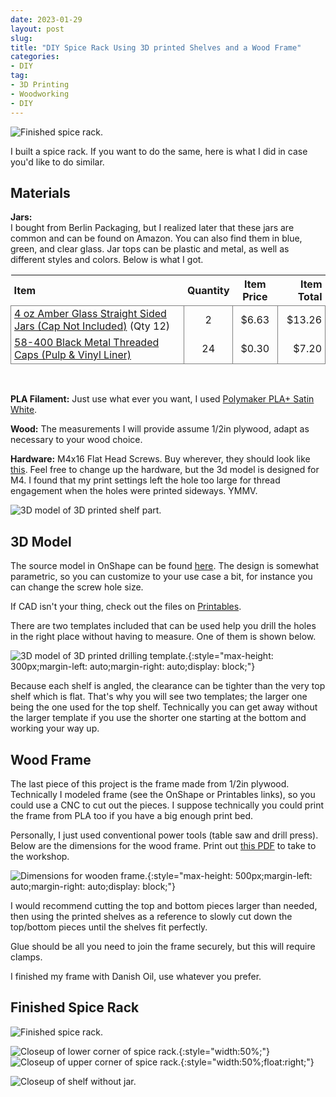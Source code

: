 ```yaml
---
date: 2023-01-29
layout: post
slug: 
title: "DIY Spice Rack Using 3D printed Shelves and a Wood Frame"
categories:
- DIY
tag:
- 3D Printing
- Woodworking
- DIY
---
```

<style>
	table {
		border-collapse: collapse;
	}
	tbody {
		border: solid grey 1px;
	}
	th,td {
		padding-left: 5px;
		padding-right: 5px;
	}
	td {
		border-left: solid grey 1px;
		border-right: solid grey 1px;
	}
</style>

![Finished spice rack.](/blog/assets/img/posts/2023-01-29_1.jpg)

I built a spice rack. If you want to do the same, here is what I did in case you'd like to do similar.

## Materials

**Jars:**<br>
I bought from Berlin Packaging, but I realized later that these jars are common and can be found on Amazon. You can also find them in blue, green, and clear glass. Jar tops can be plastic and metal, as well as different styles and colors. Below is what I got.

Item|Quantity|Item Price|Item Total
:---|:---:|:---:|---:
[4 oz Amber Glass Straight Sided Jars (Cap Not Included)](https://www.berlinpackaging.com/5001b55-b-4-oz-amber-glass-straight-sided-squat-jars-cap-not-included/) (Qty 12)|2|$6.63|$13.26
[58-400 Black Metal Threaded Caps (Pulp & Vinyl Liner)](https://www.berlinpackaging.com/x58-400b-58-400-black-metal-threaded-caps-pulp-vinyl-liner/)|24|$0.30|$7.20

<br>

**PLA Filament:** Just use what ever you want, I used [Polymaker PLA+ Satin White](https://www.amazon.com/gp/product/B097SVJ2SX/).

**Wood:** The measurements I will provide assume 1/2in plywood, adapt as necessary to your wood choice.

**Hardware:** M4x16 Flat Head Screws. Buy wherever, they should look like [this](https://www.amazon.com/dp/B08P5LTXN1/). Feel free to change up the hardware, but the 3d model is designed for M4. I found that my print settings left the hole too large for thread engagement when the holes were printed sideways. YMMV.

![3D model of 3D printed shelf part.](/blog/assets/img/posts/2023-01-29_5.png)

## 3D Model

The source model in OnShape can be found [here](https://cad.onshape.com/documents/3633d6882d8aaf17c9c0d626/w/6cff9451e31231316fd7f49c/e/4b886469035472de74a90e41?renderMode=0&uiState=63d6cfbfb8df1903dbbe08c4). The design is somewhat parametric, so you can customize to your use case a bit, for instance you can change the screw hole size.

If CAD isn't your thing, check out the files on [Printables](https://www.printables.com/model/384094-spice-rack).

There are two templates included that can be used help you drill the holes in the right place without having to measure. One of them is shown below.

![3D model of 3D printed drilling template.](/blog/assets/img/posts/2023-01-29_6.png){:style="max-height: 300px;margin-left: auto;margin-right: auto;display: block;"}

Because each shelf is angled, the clearance can be tighter than the very top shelf which is flat. That's why you will see two templates; the larger one being the one used for the top shelf. Technically you can get away without the larger template if you use the shorter one starting at the bottom and working your way up.

## Wood Frame

The last piece of this project is the frame made from 1/2in plywood. Technically I modeled frame (see the OnShape or Printables links), so you could use a CNC to cut out the pieces. I suppose technically you could print the frame from PLA too if you have a big enough print bed.

Personally, I just used conventional power tools (table saw and drill press). Below are the dimensions for the wood frame. Print out [this PDF](/blog/assets/pdf/spicerack_woodframe.pdf) to take to the workshop.

![Dimensions for wooden frame.](/blog/assets/img/posts/2023-01-29_7.png){:style="max-height: 500px;margin-left: auto;margin-right: auto;display: block;"}

I would recommend cutting the top and bottom pieces larger than needed, then using the printed shelves as a reference to slowly cut down the top/bottom pieces until the shelves fit perfectly.

Glue should be all you need to join the frame securely, but this will require clamps.

I finished my frame with Danish Oil, use whatever you prefer.

## Finished Spice Rack

![Finished spice rack.](/blog/assets/img/posts/2023-01-29_1.jpg)

![Closeup of lower corner of spice rack.](/blog/assets/img/posts/2023-01-29_2.jpg){:style="width:50%;"}
![Closeup of upper corner of spice rack.](/blog/assets/img/posts/2023-01-29_3.jpg){:style="width:50%;float:right;"}

![Closeup of shelf without jar.](/blog/assets/img/posts/2023-01-29_4.jpg)